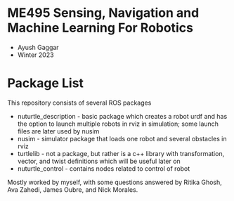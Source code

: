# ME495 Sensing, Navigation and Machine Learning For Robotics
* Ayush Gaggar
* Winter 2023
# Package List
This repository consists of several ROS packages
- nuturtle_description - basic package which creates a robot urdf and has the option to launch multiple robots in rviz in simulation; some launch files are later used by nusim
- nusim - simulator package that loads one robot and several obstacles in rviz
- turtlelib - not a package, but rather is a c++ library with transformation, vector, and twist definitions which will be useful later on
- nuturtle_control - contains nodes related to control of robot

Mostly worked by myself, with some questions answered by Ritika Ghosh, Ava Zahedi, James Oubre, and Nick Morales.